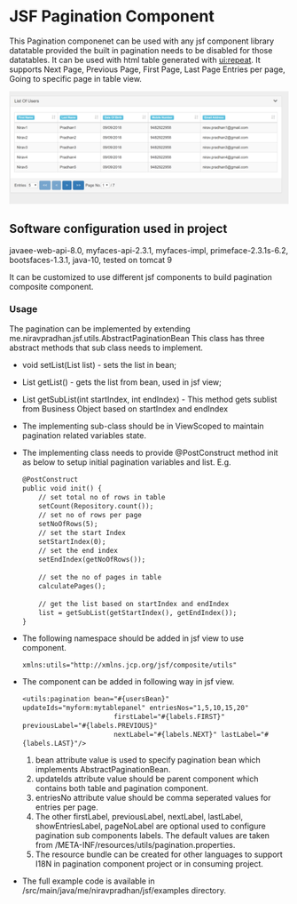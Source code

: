 # JSF Pagination Component
This Pagination componenet can be used with any jsf component library datatable provided 
the built in pagination needs to be disabled for those datatables. It can be used with html 
table generated with <ui:repeat>. It supports Next Page, Previous Page, First Page, Last Page
Entries per page, Going to specific page in table view.

![Pagination Component](pagination_snapshot.PNG)

## Software configuration used in project
javaee-web-api-8.0, myfaces-api-2.3.1, myfaces-impl, primeface-2.3.1s-6.2, 
bootsfaces-1.3.1, java-10, tested on tomcat 9

It can be customized to use different jsf components to build pagination composite 
component.

### Usage
The pagination can be implemented by extending <link>me.niravpradhan.jsf.utils.AbstractPaginationBean<E></link>
This class has three abstract methods that sub class needs to implement.
* void setList(List<E> list) - sets the list in bean;
* List<E> getList() - gets the list from bean, used in jsf view;
* List<E> getSubList(int startIndex, int endIndex) - This method gets sublist from Business
  Object based on startIndex and endIndex

* The implementing sub-class should be in ViewScoped to maintain pagination related
variables state. 

* The implementing class needs to provide @PostConstruct method init as below to setup
initial pagination variables and list. E.g.
    ```
    @PostConstruct
    public void init() {
        // set total no of rows in table
        setCount(Repository.count());
        // set no of rows per page
        setNoOfRows(5);
        // set the start Index
        setStartIndex(0);
        // set the end index
        setEndIndex(getNoOfRows());

        // set the no of pages in table
        calculatePages();

        // get the list based on startIndex and endIndex
        list = getSubList(getStartIndex(), getEndIndex());
    }
    ```
    
* The following namespace should be added in jsf view to use component.
  ```aidl
  xmlns:utils="http://xmlns.jcp.org/jsf/composite/utils"
  ```   
  
* The component can be added in following way in jsf view.
  ```aidl
  <utils:pagination bean="#{usersBean}" updateIds="myform:mytablepanel" entriesNos="1,5,10,15,20"
                         firstLabel="#{labels.FIRST}" previousLabel="#{labels.PREVIOUS}"
                         nextLabel="#{labels.NEXT}" lastLabel="#{labels.LAST}"/>
  ``` 
  1. bean attribute value is used to specify pagination bean which implements AbstractPaginationBean.
  2. updateIds attribute value should be parent component which contains both table and pagination
     component.
  3. entriesNo attribute value should be comma seperated values for entries per page.
  4. The other firstLabel, previousLabel, nextLabel, lastLabel, showEntriesLabel,
     pageNoLabel are optional used to configure pagination sub components labels.
     The default values are taken from /META-INF/resources/utils/pagination.properties.
  5. The resource bundle can be created for other languages to support I18N in pagination
     component project or in consuming project.
     
* The full example code is available in /src/main/java/me/niravpradhan/jsf/examples directory.
  



